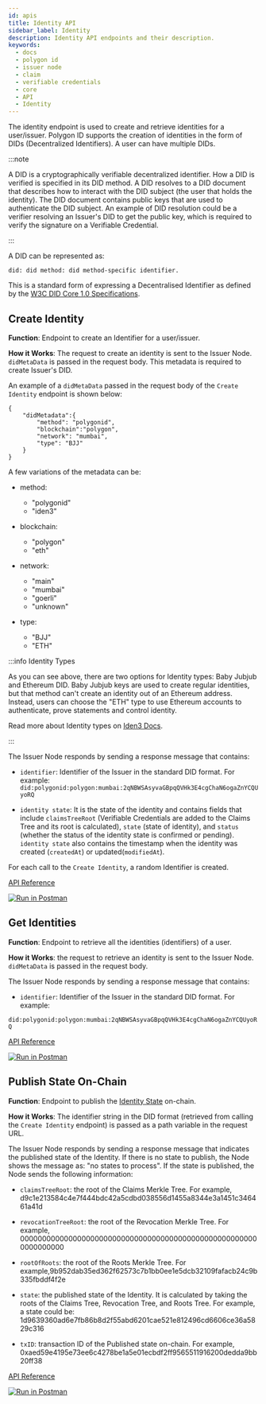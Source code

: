 ```yaml
---
id: apis
title: Identity API
sidebar_label: Identity
description: Identity API endpoints and their description.
keywords: 
  - docs
  - polygon id
  - issuer node
  - claim
  - verifiable credentials
  - core
  - API
  - Identity
---
```


The identity endpoint is used to create and retrieve identities for a user/issuer. Polygon ID supports the creation of identities in the form of DIDs (Decentralized Identifiers). A user can have multiple DIDs. 

:::note

A DID is a cryptographically verifiable decentralized identifier. How a DID is verified is specified in its DID method. A DID resolves to a DID document that describes how to interact with the DID subject (the user that holds the identity). The DID document contains public keys that are used to authenticate the DID subject. An example of DID resolution could be a verifier resolving an Issuer's DID to get the public key, which is required to verify the signature on a Verifiable Credential. 

:::

A DID can be represented as:

```
did: did method: did method-specific identifier. 
```

This is a standard form of expressing a Decentralised Identifier as defined by the <a href="https://www.w3.org/TR/did-core" target="_blank">W3C DID Core 1.0 Specifications</a>.

## Create Identity

**Function**: Endpoint to create an Identifier for a user/issuer. 

**How it Works**: The request to create an identity is sent to the Issuer Node. `didMetaData` is passed in the request body. This metadata is required to create Issuer's DID.

An example of a `didMetaData` passed in the request body of the `Create Identity` endpoint is shown below:

```
{
    "didMetadata":{
        "method": "polygonid",
        "blockchain":"polygon",
        "network": "mumbai",
        "type": "BJJ"
    }
}
```

A few variations of the metadata can be:

- method:
    - "polygonid"
    - "iden3"

- blockchain:
    - "polygon"
    - "eth"

- network:
    - "main"
    - "mumbai"
    - "goerli"
    - "unknown"

- type:
    - "BJJ"
    - "ETH"   

:::info Identity Types

As you can see above, there are two options for Identity types: Baby Jubjub and Ethereum DID.
Baby Jubjub keys are used to create regular identities, but that method can't create an identity out of an Ethereum address. Instead, users can choose the "ETH" type to use Ethereum accounts to authenticate, prove statements and control identity. 

Read more about Identity types on <ins>[Iden3 Docs](https://docs.iden3.io/getting-started/identity/identity-types/)</ins>.

:::


The Issuer Node responds by sending a response message that contains:

- `identifier`: Identifier of the Issuer in the standard DID format. For example: `did:polygonid:polygon:mumbai:2qNBWSAsyvaGBpqQVHk3E4cgChaN6ogaZnYCQUyoRQ` 

- `identity state`: It is the state of the identity and contains fields that include `claimsTreeRoot` (Verifiable Credentials are added to the Claims Tree and its root is calculated), `state` (state of identity), and `status` (whether the status of the identity state is confirmed or pending). `identity state` also contains the timestamp when the identity was created (`createdAt`) or updated(`modifiedAt`). 

For each call to the `Create Identity`, a random Identifier is created. 

<a href="https://self-hosted-platform.polygonid.me/#post-/v1/identities" target="_blank">API Reference</a>

[![Run in Postman](https://run.pstmn.io/button.svg)](https://www.postman.com/dark-star-200015/workspace/public/request/23322631-ccf43950-f7a6-4155-a54b-4755d92f0b48)


## Get Identities

**Function**: Endpoint to retrieve all the identities (identifiers) of a user.

**How it Works**: the request to retrieve an identity is sent to the Issuer Node. `didMetaData` is passed in the request body. 

The Issuer Node responds by sending a response message that contains:

- `identifier`: Identifier of the Issuer in the standard DID format. For example:

`did:polygonid:polygon:mumbai:2qNBWSAsyvaGBpqQVHk3E4cgChaN6ogaZnYCQUyoRQ`

<a href="https://self-hosted-platform.polygonid.me/#get-/v1/identities" target="_blank">API Reference</a>

[![Run in Postman](https://run.pstmn.io/button.svg)](https://www.postman.com/dark-star-200015/workspace/public/request/23322631-793c9e52-cdfa-423a-8b42-62b6b05d8e8c)


## Publish State On-Chain

**Function**: Endpoint to publish the [Identity State](https://docs.iden3.io/getting-started/identity/identity-state/) on-chain. 

**How it Works**: The identifier string in the DID format (retrieved from calling the `Create Identity` endpoint) is passed as a path variable in the request URL. 

The Issuer Node responds by sending a response message that indicates the published state of the Identity. If there is no state to publish, the Node shows the message as: "no states to process". If the state is published, the Node sends the following information:

- `claimsTreeRoot`: the root of the Claims Merkle Tree. For example, d9c1e213584c4e7f444bdc42a5cdbd038556d1455a8344e3a1451c346461a41d

- `revocationTreeRoot`: the root of the Revocation Merkle Tree. For example, 0000000000000000000000000000000000000000000000000000000000000000

- `rootOfRoots`: the root of the Roots Merkle Tree. For example,9b952dab35ed362f62573c7b1bb0ee1e5dcb32109fafacb24c9b335fbddf4f2e

- `state`: the published state of the Identity. It is calculated by taking the roots of the Claims Tree, Revocation Tree, and Roots Tree. For example, a state could be: 1d9639360ad6e7fb86b8d2f55abd6201cae521e812496cd6606ce36a5829c316

- `txID`: transaction ID of the Published state on-chain. For example, 0xaed59e4195e73ee6c4278be1a5e01ecbdf2ff9565511916200dedda9bb20ff38

<a href="https://self-hosted-platform.polygonid.me/#post-/v1/-identifier-/state/publish" target="_blank">API Reference</a>

[![Run in Postman](https://run.pstmn.io/button.svg)](https://www.postman.com/dark-star-200015/workspace/public/request/23322631-e193e1e1-a740-4c3c-b74c-4696496e0e1e)
